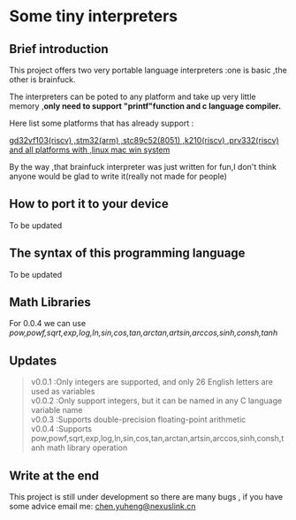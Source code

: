 # Some tiny interpreters
## Brief introduction 
This project offers two very portable language interpreters :one is basic ,the other is brainfuck.    

The interpreters can be poted to any platform and  take up very little memory ,__only need to support "printf"function and c language compiler.__  

Here list some platforms that has already support :<u>  

gd32vf103(riscv) ,stm32(arm) ,stc89c52(8051) ,k210(riscv) ,prv332(riscv) and all platforms with ,linux mac win system</u>  

By the way ,that brainfuck interpreter was just written for fun,I don't think anyone would be glad to write it(really not made for people)

## How to port it to your device

To be updated
## The syntax of this programming language


To be updated

## Math Libraries

For 0.0.4 we can use _pow,powf,sqrt,exp,log,ln,sin,cos,tan,arctan,artsin,arccos,sinh,consh,tanh_ 

## Updates

>v0.0.1 :Only integers are supported, and only 26 English letters are used as variables  
v0.0.2 :Only support integers, but it can be named in any C language variable name  
v0.0.3 :Supports double-precision floating-point arithmetic  
v0.0.4 :Supports pow,powf,sqrt,exp,log,ln,sin,cos,tan,arctan,artsin,arccos,sinh,consh,tanh math library operation



## Write at the end

This project is still under development so there are many bugs , if you have some advice email me: chen.yuheng@nexuslink.cn